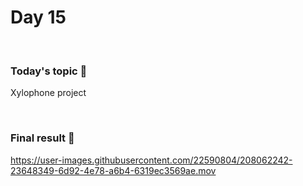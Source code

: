 # Day 15

&nbsp;

### Today's topic 🎯
Xylophone project

&nbsp;

### Final result 🎉
https://user-images.githubusercontent.com/22590804/208062242-23648349-6d92-4e78-a6b4-6319ec3569ae.mov
